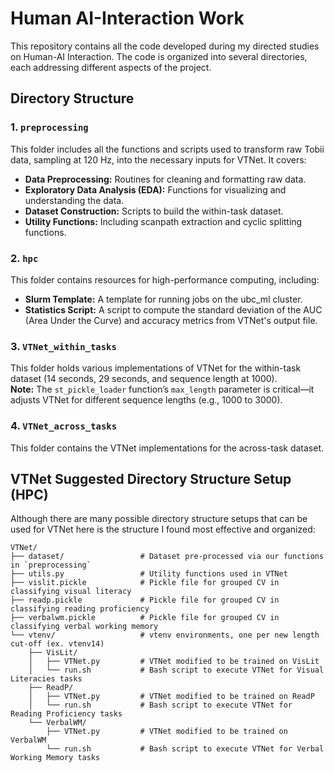 # Human AI-Interaction Work

This repository contains all the code developed during my directed studies on Human-AI Interaction. The code is organized into several directories, each addressing different aspects of the project.

## Directory Structure

### 1. `preprocessing`
This folder includes all the functions and scripts used to transform raw Tobii data, sampling at 120 Hz, into the necessary inputs for VTNet. It covers:
- **Data Preprocessing:** Routines for cleaning and formatting raw data.
- **Exploratory Data Analysis (EDA):** Functions for visualizing and understanding the data.
- **Dataset Construction:** Scripts to build the within-task dataset.
- **Utility Functions:** Including scanpath extraction and cyclic splitting functions.

### 2. `hpc`
This folder contains resources for high-performance computing, including:
- **Slurm Template:** A template for running jobs on the ubc_ml cluster.
- **Statistics Script:** A script to compute the standard deviation of the AUC (Area Under the Curve) and accuracy metrics from VTNet's output file.

### 3. `VTNet_within_tasks`
This folder holds various implementations of VTNet for the within-task dataset (14 seconds, 29 seconds, and sequence length at 1000).  
**Note:** The `st_pickle_loader` function’s `max_length` parameter is critical—it adjusts VTNet for different sequence lengths (e.g., 1000 to 3000).

### 4. `VTNet_across_tasks`
This folder contains the VTNet implementations for the across-task dataset. 

## VTNet Suggested Directory Structure Setup (HPC)
Although there are many possible directory structure setups that can be used for VTNet here is the structure I found most effective and organized:

```
VTNet/
├── dataset/                 # Dataset pre-processed via our functions in `preprocessing`        
├── utils.py                 # Utility functions used in VTNet
├── vislit.pickle            # Pickle file for grouped CV in classifying visual literacy
├── readp.pickle             # Pickle file for grouped CV in classifying reading proficiency
├── verbalwm.pickle          # Pickle file for grouped CV in classifying verbal working memory 
└── vtenv/                   # vtenv environments, one per new length cut-off (ex. vtenv14)
    ├── VisLit/
    │   ├── VTNet.py         # VTNet modified to be trained on VisLit 
    │   └── run.sh           # Bash script to execute VTNet for Visual Literacies tasks
    ├── ReadP/
    │   ├── VTNet.py         # VTNet modified to be trained on ReadP
    │   └── run.sh           # Bash script to execute VTNet for Reading Proficiency tasks
    └── VerbalWM/
        ├── VTNet.py         # VTNet modified to be trained on VerbalWM
        └── run.sh           # Bash script to execute VTNet for Verbal Working Memory tasks
```
